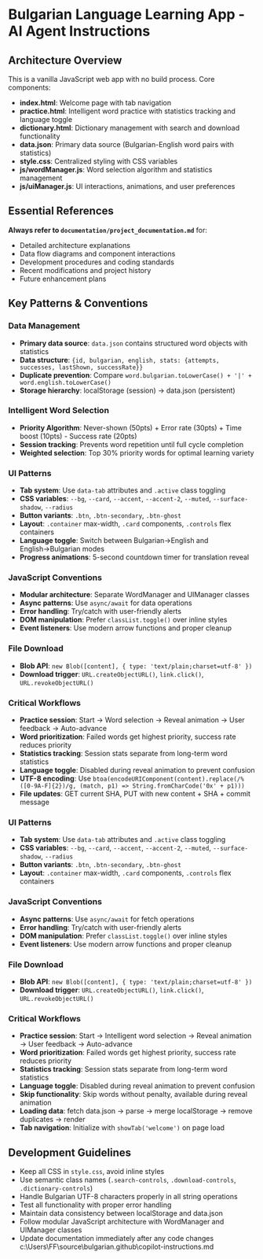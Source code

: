 # Bulgarian Language Learning App - AI Agent Instructions

## Architecture Overview
This is a vanilla JavaScript web app with no build process. Core components:
- **index.html**: Welcome page with tab navigation
- **practice.html**: Intelligent word practice with statistics tracking and language toggle
- **dictionary.html**: Dictionary management with search and download functionality
- **data.json**: Primary data source (Bulgarian-English word pairs with statistics)
- **style.css**: Centralized styling with CSS variables
- **js/wordManager.js**: Word selection algorithm and statistics management
- **js/uiManager.js**: UI interactions, animations, and user preferences

## Essential References
**Always refer to `documentation/project_documentation.md`** for:
- Detailed architecture explanations
- Data flow diagrams and component interactions
- Development procedures and coding standards
- Recent modifications and project history
- Future enhancement plans

## Key Patterns & Conventions

### Data Management
- **Primary data source**: `data.json` contains structured word objects with statistics
- **Data structure**: `{id, bulgarian, english, stats: {attempts, successes, lastShown, successRate}}`
- **Duplicate prevention**: Compare `word.bulgarian.toLowerCase() + '|' + word.english.toLowerCase()`
- **Storage hierarchy**: localStorage (session) → data.json (persistent)

### Intelligent Word Selection
- **Priority Algorithm**: Never-shown (50pts) + Error rate (30pts) + Time boost (10pts) - Success rate (20pts)
- **Session tracking**: Prevents word repetition until full cycle completion
- **Weighted selection**: Top 30% priority words for optimal learning variety

### UI Patterns
- **Tab system**: Use `data-tab` attributes and `.active` class toggling
- **CSS variables**: `--bg`, `--card`, `--accent`, `--accent-2`, `--muted`, `--surface-shadow`, `--radius`
- **Button variants**: `.btn`, `.btn-secondary`, `.btn-ghost`
- **Layout**: `.container` max-width, `.card` components, `.controls` flex containers
- **Language toggle**: Switch between Bulgarian→English and English→Bulgarian modes
- **Progress animations**: 5-second countdown timer for translation reveal

### JavaScript Conventions
- **Modular architecture**: Separate WordManager and UIManager classes
- **Async patterns**: Use `async/await` for data operations
- **Error handling**: Try/catch with user-friendly alerts
- **DOM manipulation**: Prefer `classList.toggle()` over inline styles
- **Event listeners**: Use modern arrow functions and proper cleanup

### File Download
- **Blob API**: `new Blob([content], { type: 'text/plain;charset=utf-8' })`
- **Download trigger**: `URL.createObjectURL()`, `link.click()`, `URL.revokeObjectURL()`

### Critical Workflows
- **Practice session**: Start → Word selection → Reveal animation → User feedback → Auto-advance
- **Word prioritization**: Failed words get highest priority, success rate reduces priority
- **Statistics tracking**: Session stats separate from long-term word statistics
- **Language toggle**: Disabled during reveal animation to prevent confusion
- **UTF-8 encoding**: Use `btoa(encodeURIComponent(content).replace(/%([0-9A-F]{2})/g, (match, p1) => String.fromCharCode('0x' + p1)))`
- **File updates**: GET current SHA, PUT with new content + SHA + commit message

### UI Patterns
- **Tab system**: Use `data-tab` attributes and `.active` class toggling
- **CSS variables**: `--bg`, `--card`, `--accent`, `--accent-2`, `--muted`, `--surface-shadow`, `--radius`
- **Button variants**: `.btn`, `.btn-secondary`, `.btn-ghost`
- **Layout**: `.container` max-width, `.card` components, `.controls` flex containers

### JavaScript Conventions
- **Async patterns**: Use `async/await` for fetch operations
- **Error handling**: Try/catch with user-friendly alerts
- **DOM manipulation**: Prefer `classList.toggle()` over inline styles
- **Event listeners**: Use modern arrow functions and proper cleanup

### File Download
- **Blob API**: `new Blob([content], { type: 'text/plain;charset=utf-8' })`
- **Download trigger**: `URL.createObjectURL()`, `link.click()`, `URL.revokeObjectURL()`

### Critical Workflows
- **Practice session**: Start → Intelligent word selection → Reveal animation → User feedback → Auto-advance
- **Word prioritization**: Failed words get highest priority, success rate reduces priority
- **Statistics tracking**: Session stats separate from long-term word statistics
- **Language toggle**: Disabled during reveal animation to prevent confusion
- **Skip functionality**: Skip words without penalty, available during reveal animation
- **Loading data**: fetch data.json → parse → merge localStorage → remove duplicates → render
- **Tab navigation**: Initialize with `showTab('welcome')` on page load

## Development Guidelines
- Keep all CSS in `style.css`, avoid inline styles
- Use semantic class names (`.search-controls`, `.download-controls`, `.dictionary-controls`)
- Handle Bulgarian UTF-8 characters properly in all string operations
- Test all functionality with proper error handling
- Maintain data consistency between localStorage and data.json
- Follow modular JavaScript architecture with WordManager and UIManager classes
- Update documentation immediately after any code changes</content>
<parameter name="filePath">c:\Users\FF\source\bulgarian\.github\copilot-instructions.md
